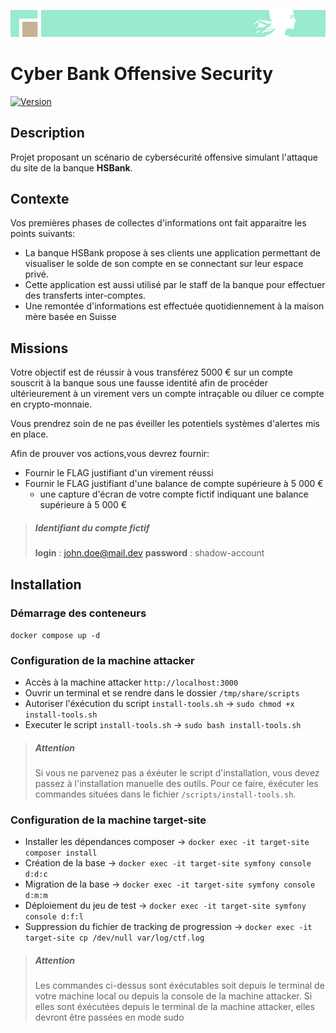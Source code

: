 ![separe](https://github.com/studoo-app/.github/blob/main/profile/studoo-banner-logo.png)
# Cyber Bank Offensive Security
[![Version](https://img.shields.io/badge/Version-1.0.0-blue)]()

## Description
Projet proposant un scénario de cybersécurité offensive simulant l'attaque du site de la banque **HSBank**.

## Contexte
Vos premières phases de collectes d'informations ont fait apparaitre les points suivants:

 - La banque HSBank propose à ses clients une application permettant de visualiser
    le solde de son compte en se connectant sur leur espace privé.
 - Cette application est aussi utilisé par le staff de la banque pour effectuer des transferts inter-comptes.
 - Une remontée d'informations est effectuée quotidiennement à la maison mère basée en Suisse

## Missions
Votre objectif est de réussir à vous transférez 5000 € sur un compte souscrit à la banque sous une fausse identité
afin de procéder ultérieurement à un virement vers un compte intraçable ou diluer ce compte en crypto-monnaie.

Vous prendrez soin de ne pas éveiller les potentiels systèmes d'alertes mis en place.

Afin de prouver vos actions,vous devrez fournir:
- Fournir le FLAG justifiant d'un virement réussi
- Fournir le FLAG justifiant d'une balance de compte supérieure à 5 000 €
  - une capture d'écran de votre compte fictif indiquant une balance supérieure à 5 000 €

> ##### Identifiant du compte fictif
> **login** : john.doe@mail.dev
> **password** : shadow-account

## Installation
### Démarrage des conteneurs
`docker compose up -d`
### Configuration de la machine attacker
- Accès à la machine attacker `http://localhost:3000`
- Ouvrir un terminal et se rendre dans le dossier `/tmp/share/scripts`
- Autoriser l'éxécution du script `install-tools.sh` -> `sudo chmod +x install-tools.sh`
- Executer le script `install-tools.sh` -> `sudo bash install-tools.sh`

> ##### Attention
> Si vous ne parvenez pas a éxéuter le script d'installation, vous devez passez à l'installation manuelle des outils.
> Pour ce faire, éxécuter les commandes situées dans le fichier `/scripts/install-tools.sh`.

### Configuration de la machine target-site
- Installer les dépendances composer -> `docker exec -it target-site composer install`
- Création de la base -> `docker exec -it target-site symfony console d:d:c`
- Migration de la base -> `docker exec -it target-site symfony console d:m:m`
- Déploiement du jeu de test -> `docker exec -it target-site symfony console d:f:l`
- Suppression du fichier de tracking de progression -> `docker exec -it target-site cp /dev/null var/log/ctf.log`

> ##### Attention
> Les commandes ci-dessus sont éxécutables soit depuis le terminal de votre machine local ou depuis la console de la machine attacker.
> Si elles sont éxécutées depuis le terminal de la machine attacker, elles devront être passées en mode sudo